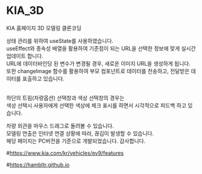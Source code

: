 # KIA_3D
KIA 홈페이지 3D 모델링 클론코딩

상태 관리를 위하여 useState를 사용하였습니다.<br>
useEffect와 종속성 배열을 활용하여 기준점이 되는 URL을 선택한 정보에 맞게 실시간 업데이트 합니다.<br>
URL에 데이터바인딩 된 변수가 변경될 경우, 새로운 이미지 URL을 생성하게 됩니다.<br>
또한 changeImage 함수를 활용하여 부모 컴포넌트로 데이터를 전송하고, 전달받은 데이터를 표출하고 있습니다.<br><br>

하단의 트림(차량옵션) 선택창과 색상 선택창의 경우는<br>
색상 선택시 사용자에게 선택한 색상에 체크 표시를 하면서 시각적으로 피드백 하고 있습니다.<br>

차량 외관을 마우스 드래그로 돌려볼 수 있습니다.<br>
모델링 연출은 인터넷 연결 상황에 따라, 끊김이 발생할 수 있습니다.<br>
해당 페이지는 PC버전을 기준으로 개발되었습니다. 감사합니다.<br>

#https://www.kia.com/kr/vehicles/ev9/features

#https://hambltr.github.io

